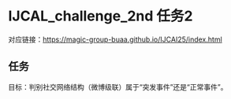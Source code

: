 # IJCAL_challenge_2nd 任务2

对应链接：https://magic-group-buaa.github.io/IJCAI25/index.html

## 任务


目标：判别社交网络结构（微博级联）属于“突发事件”还是“正常事件”。




